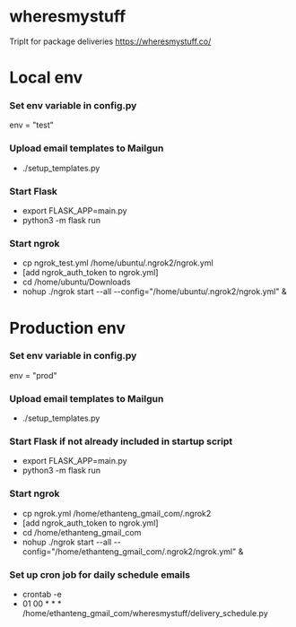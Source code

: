# wheresmystuff
TripIt for package deliveries
https://wheresmystuff.co/


Local env
=========

### Set env variable in config.py
env = "test"


### Upload email templates to Mailgun
* ./setup_templates.py


### Start Flask
* export FLASK_APP=main.py
* python3 -m flask run


### Start ngrok
* cp ngrok_test.yml /home/ubuntu/.ngrok2/ngrok.yml
* [add ngrok_auth_token to ngrok.yml]
* cd /home/ubuntu/Downloads
* nohup ./ngrok start --all --config="/home/ubuntu/.ngrok2/ngrok.yml" &


Production env
==============

### Set env variable in config.py
env = "prod"


### Upload email templates to Mailgun
* ./setup_templates.py


### Start Flask if not already included in startup script
* export FLASK_APP=main.py
* python3 -m flask run


### Start ngrok
* cp ngrok.yml /home/ethanteng_gmail_com/.ngrok2
* [add ngrok_auth_token to ngrok.yml]
* cd /home/ethanteng_gmail_com
* nohup ./ngrok start --all --config="/home/ethanteng_gmail_com/.ngrok2/ngrok.yml" &


### Set up cron job for daily schedule emails
* crontab -e
* 01 00 * * * /home/ethanteng_gmail_com/wheresmystuff/delivery_schedule.py
